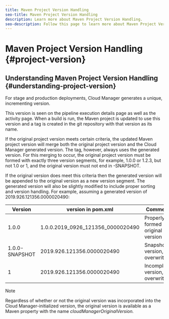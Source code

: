 ```yaml
---
title: Maven Project Version Handling
seo-title: Maven Project Version Handling
description: Learn more about Maven Project Version Handling.
seo-description: Follow this page to learn more about Maven Project Version Handling
---
```


# Maven Project Version Handling {#project-version}

## Understanding Maven Project Version Handling {#understanding-project-version}

For stage and production deployments, Cloud Manager generates a unique, incrementing version. 

This version is seen on the pipeline execution details page as well as the activity page. When a build is run, the Maven project is updated to use this version and a tag is created in the git repository with that version as its name. 

If the original project version meets certain criteria, the updated Maven project version will merge both the original project version and the Cloud Manager generated version. The tag, however, always uses the generated version. For this merging to occur, the original project version must be formed with exactly three version segments, for example, 1.0.0 or 1.2.3, but not 1.0 or 1, and the original version must not end in -SNAPSHOT. 

If the original version does meet this criteria then the generated version will be appended to the original version as a new version segment. The generated version will also be slightly modified to include proper sorting and version handling. For example, assuming a generated version of 2019.926.121356.0000020490:

| **Version** | **version in pom.xml** |**Comment** |
|---|---|---|
| 1.0.0 |  1.0.0.2019_0926_121356_0000020490 |  Properly formed original version |
| 1.0.0-SNAPSHOT |  2019.926.121356.0000020490  |  Snapshot version, overwritten | 
| 1 |  2019.926.121356.0000020490 |  Incomplete version, overwritten | 

>[!NOTE]
>
>Regardless of whether or not the original version was incorporated into the Cloud Manager-initialized version, the original version is available as a Maven property with the name *cloudManagerOriginalVersion.*
